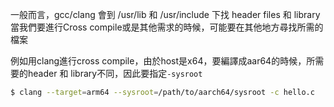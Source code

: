 一般而言，gcc/clang 會到 /usr/lib 和 /usr/include 下找 header files 和 library
當我們要進行Cross compile或是其他需求的時候，可能要在其他地方尋找所需的檔案

例如用clang進行cross compile，由於host是x64，要編譯成aar64的時候，所需要的header 和 library不同，因此要指定`-sysroot` 
``` bash
$ clang --target=arm64 --sysroot=/path/to/aarch64/sysroot -c hello.c
```
